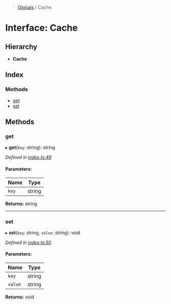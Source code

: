 > [Globals](../globals.md) / Cache

# Interface: Cache

## Hierarchy

* **Cache**

## Index

### Methods

* [get](cache.md#get)
* [set](cache.md#set)

## Methods

### get

▸ **get**(`key`: string): string

*Defined in [index.ts:49](https://github.com/FranckFreiburger/vue3-sfc-loader/blob/7a06fcc/src/index.ts#L49)*

#### Parameters:

Name | Type |
------ | ------ |
`key` | string |

**Returns:** string

___

### set

▸ **set**(`key`: string, `value`: string): void

*Defined in [index.ts:50](https://github.com/FranckFreiburger/vue3-sfc-loader/blob/7a06fcc/src/index.ts#L50)*

#### Parameters:

Name | Type |
------ | ------ |
`key` | string |
`value` | string |

**Returns:** void
